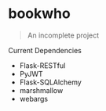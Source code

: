 # bookwho
> An incomplete project

Current Dependencies

- Flask-RESTful 
- PyJWT
- Flask-SQLAlchemy
- marshmallow
- webargs
